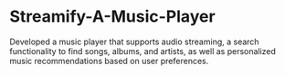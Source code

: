 # Streamify-A-Music-Player
Developed a music player that supports audio streaming, a search functionality to find songs, albums, and artists, as well as personalized music recommendations based on user preferences.
